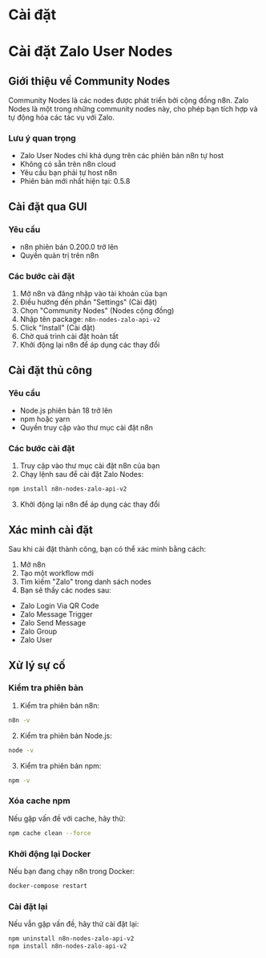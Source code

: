 # Cài đặt

# Cài đặt Zalo User Nodes

## Giới thiệu về Community Nodes

Community Nodes là các nodes được phát triển bởi cộng đồng n8n. Zalo Nodes là một trong những community nodes này, cho phép bạn tích hợp và tự động hóa các tác vụ với Zalo.

### Lưu ý quan trọng

- Zalo User Nodes chỉ khả dụng trên các phiên bản n8n tự host
- Không có sẵn trên n8n cloud
- Yêu cầu bạn phải tự host n8n
- Phiên bản mới nhất hiện tại: 0.5.8

## Cài đặt qua GUI

### Yêu cầu
- n8n phiên bản 0.200.0 trở lên
- Quyền quản trị trên n8n

### Các bước cài đặt

1. Mở n8n và đăng nhập vào tài khoản của bạn
2. Điều hướng đến phần "Settings" (Cài đặt)
3. Chọn "Community Nodes" (Nodes cộng đồng)
4. Nhập tên package: `n8n-nodes-zalo-api-v2`
5. Click "Install" (Cài đặt)
6. Chờ quá trình cài đặt hoàn tất
7. Khởi động lại n8n để áp dụng các thay đổi

## Cài đặt thủ công

### Yêu cầu
- Node.js phiên bản 18 trở lên
- npm hoặc yarn
- Quyền truy cập vào thư mục cài đặt n8n

### Các bước cài đặt

1. Truy cập vào thư mục cài đặt n8n của bạn
2. Chạy lệnh sau để cài đặt Zalo Nodes:

```bash
npm install n8n-nodes-zalo-api-v2
```

3. Khởi động lại n8n để áp dụng các thay đổi

## Xác minh cài đặt

Sau khi cài đặt thành công, bạn có thể xác minh bằng cách:

1. Mở n8n
2. Tạo một workflow mới
3. Tìm kiếm "Zalo" trong danh sách nodes
4. Bạn sẽ thấy các nodes sau:
- Zalo Login Via QR Code
- Zalo Message Trigger
- Zalo Send Message 
- Zalo Group
- Zalo User

## Xử lý sự cố

### Kiểm tra phiên bản

1. Kiểm tra phiên bản n8n:
```bash
n8n -v
```

2. Kiểm tra phiên bản Node.js:
```bash
node -v
```

3. Kiểm tra phiên bản npm:
```bash
npm -v
```

### Xóa cache npm

Nếu gặp vấn đề với cache, hãy thử:

```bash
npm cache clean --force
```

### Khởi động lại Docker

Nếu bạn đang chạy n8n trong Docker:

```bash
docker-compose restart
```

### Cài đặt lại

Nếu vẫn gặp vấn đề, hãy thử cài đặt lại:

```bash
npm uninstall n8n-nodes-zalo-api-v2
npm install n8n-nodes-zalo-api-v2
```


